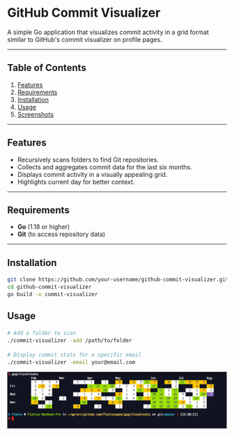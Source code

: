 # GitHub Commit Visualizer

A simple Go application that visualizes commit activity in a grid format similar to GitHub's commit visualizer on profile pages.

---

## Table of Contents

1. [Features](#features)  
2. [Requirements](#requirements)  
3. [Installation](#installation)  
4. [Usage](#usage)  
5. [Screenshots](#screenshots)  

---

## Features

- Recursively scans folders to find Git repositories.
- Collects and aggregates commit data for the last six months.
- Displays commit activity in a visually appealing grid.
- Highlights current day for better context.

---

## Requirements

- **Go** (1.18 or higher)  
- **Git** (to access repository data)  

---

## Installation

```bash
git clone https://github.com/your-username/github-commit-visualizer.git
cd github-commit-visualizer
go build -o commit-visualizer
```

## Usage

```bash
# Add a folder to scan
./commit-visualizer -add /path/to/folder

# Display commit stats for a specific email
./commit-visualizer -email your@email.com
```

![Github Visualizer](/GitVisualizer.png)
